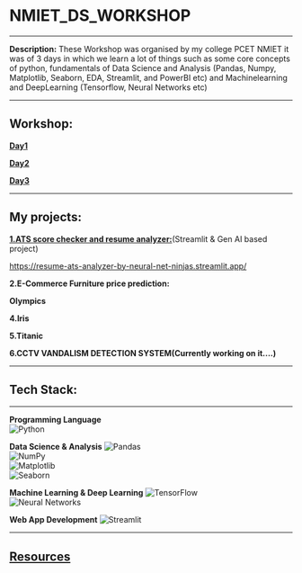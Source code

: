 # NMIET_DS_WORKSHOP

---

**Description:**
These Workshop was organised by my college PCET NMIET it was of 3 days in which we learn a lot of things such as some core concepts of python, fundamentals of Data Science and Analysis (Pandas, Numpy, Matplotlib, Seaborn, EDA, Streamlit, and PowerBI etc) and Machinelearning and DeepLearning (Tensorflow, Neural Networks etc)

---

## **Workshop:**

**[Day1](https://github.com/baihelahusain/NMIET_DS_WORKSHOP/tree/main/Workshop/Day1)**

**[Day2](https://github.com/baihelahusain/NMIET_DS_WORKSHOP/tree/main/Workshop/Day2)**

**[Day3](https://github.com/baihelahusain/NMIET_DS_WORKSHOP/tree/main/Workshop/Day3)**

---

## **My projects:**

**[1.ATS score checker and resume analyzer:](https://github.com/baihelahusain/NMIET_DS_WORKSHOP/tree/main/MyProjects/ATS_SCORE_ANALYZER)**(Streamlit & Gen AI based project)

https://resume-ats-analyzer-by-neural-net-ninjas.streamlit.app/

**2.E-Commerce Furniture price prediction:**

**Olympics**

**4.Iris**

**5.Titanic**

**6.CCTV VANDALISM DETECTION SYSTEM(Currently working on it....)**

---

## **Tech Stack:**

---

**Programming Language**  
![Python](https://img.shields.io/badge/Python-3776AB?style=for-the-badge&logo=python&logoColor=white)  

**Data Science & Analysis** 
![Pandas](https://img.shields.io/badge/Pandas-150458?style=for-the-badge&logo=pandas&logoColor=white)  
![NumPy](https://img.shields.io/badge/NumPy-013243?style=for-the-badge&logo=numpy&logoColor=white)  
![Matplotlib](https://img.shields.io/badge/Matplotlib-11557C?style=for-the-badge&logo=python&logoColor=white)  
![Seaborn](https://img.shields.io/badge/Seaborn-008080?style=for-the-badge&logo=python&logoColor=white)  

**Machine Learning & Deep Learning**
![TensorFlow](https://img.shields.io/badge/TensorFlow-FF6F00?style=for-the-badge&logo=tensorflow&logoColor=white)  
![Neural Networks](https://img.shields.io/badge/Neural%20Networks-1A1A1A?style=for-the-badge&logo=deep-learning&logoColor=white)  

**Web App Development**
![Streamlit](https://img.shields.io/badge/Streamlit-FF4B4B?style=for-the-badge&logo=streamlit&logoColor=white)  

---

## **[Resources](https://drive.google.com/drive/folders/1pAeGvReckPY2LGdUxx74Wssasbpz4uAJ?usp=drive_link)**

